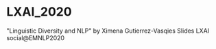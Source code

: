# LXAI_2020
"Linguistic Diversity and NLP" by Ximena Gutierrez-Vasqies 
Slides LXAI social@EMNLP2020
